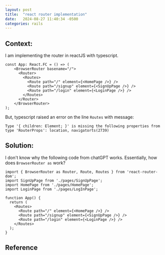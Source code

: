 ```yaml
---
layout: post
title:  "react router implementation"
date:   2024-08-27 11:40:34 -0500
categories: rails
---
```


## Context:
I am implementing the router in reactJS with typescript.
```
const App: React.FC = () => (
    <BrowserRouter basename="/">
      <Router>
        <Routes>
          <Route path="/" element={<HomePage />} />
          <Route path="/signup" element={<SignUpPage />} />
          <Route path="/login" element={<LoginPage />} />
        </Routes>
      </Router>
    </BrowserRouter>
);
```
But, typescript raised an error on the line `Routes` with message:
```
Type '{ children: Element; }' is missing the following properties from type 'RouterProps': location, navigatorts(2739)
```



## Solution:
I don't know why the following code from chatGPT works. Essentially, how does `BrowserRouter as` work?
```
import { BrowserRouter as Router, Route, Routes } from 'react-router-dom';
import SignUpPage from './pages/SignUpPage';
import HomePage from './pages/HomePage';
import LoginPage from './pages/LogInPage';

function App() {
  return (
    <Routes>
      <Route path="/" element={<HomePage />} />
      <Route path="/signup" element={<SignUpPage />} />
      <Route path="/login" element={<LoginPage />} />
    </Routes>
  );
}
```


## Reference
